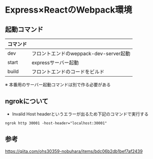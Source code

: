 # Express×ReactのWebpack環境
## 起動コマンド
| コマンド | |
| -- | -- |
| dev | フロントエンドのweppack-dev-server起動 |
| start | expressサーバー起動 |
| build | フロントエンドのコードをビルド |

※ 本番用のサーバー起動コマンドは別で作る必要がある  
## ngrokについて
- Invalid Host headerというエラーが出るため下記のコマンドで実行する
```
ngrok http 30001 -host-header="localhost:30001"
```
## 参考
https://qiita.com/ohs30359-nobuhara/items/bdc06b2db1bef7af2439